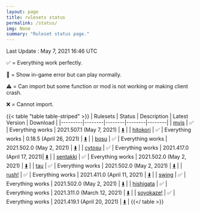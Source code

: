```yaml
---
layout: page
title: rulesets status
permalink: /status/
img: None
summary: "Ruleset status page."
---
```


Last Update : May 7, 2021 16:46 UTC

✅ = Everything work perfectly.

🔵 = Show in-game error but can play normally.

⚠️ = Can import but some function or mod is not working or making client crash.

❌ = Cannot import.

<!-- Use table style from https://discourse.gohugo.io/t/how-to-customise-tables/15661 -->

{{< table "table table-striped" >}}
| Rulesets  | Status | Description | Latest Version | Download |
|---------|--------|--------|--------|--------|
| [mvis](/posts/mvis)  | ✅  | Everything works | 2021.507.1 (May 7, 2021) | [⬇️](https://github.com/EVAST9919/lazer-m-vis/releases/latest) |
| [hitokori](/posts/hitokori)  | ✅ | Everything works | 0.18.5 (April 26, 2021) | [⬇️](https://github.com/Flutterish/Hitokori/releases/latest) |
| [bosu](/posts/bosu)  | ✅ | Everything works | 2021.502.0 (May 2, 2021) | [⬇️](https://github.com/EVAST9919/bosu/releases/latest) |
| [cytosu](/posts/cytosu)  | ✅ | Everything works | 2021.417.0 (April 17, 2021)| [⬇️](https://github.com/GSculerlor/Cytosu/releases/latest) |
| [sentakki](/posts/sentakki)  | ✅ | Everything works | 2021.502.0 (May 2, 2021) | [⬇️](https://github.com/LumpBloom7/sentakki/releases/) |
| [tau](/posts/tau)  | ✅ | Everything works | 2021.502.0 (May 2, 2021) | [⬇️](https://github.com/Altenhh/tau/releases/latest) |
| [rush!](/posts/rush)  | ✅ | Everything works | 2021.411.0 (April 11, 2021) | [⬇️](https://github.com/Beamographic/rush/releases/) |
| [swing](/posts/swing)  | ✅ | Everything works | 2021.502.0 (May 2, 2021) | [⬇️](https://github.com/EVAST9919/lazer-swing/releases/latest) |
| [hishigata](/posts/hishigata)  | ✅ | Everything works | 2021.311.0 (March 12, 2021) | [⬇️](https://github.com/LumpBloom7/hishigata/releases/latest) |
| [soyokaze!](/posts/soyokaze)  | ✅ | Everything works | 2021.419.1 (April 20, 2021) | [⬇️](https://github.com/goodtrailer/soyokaze/releases/latest) |
{{</ table >}}

<!-- TODO: Make pop up changelog -->
